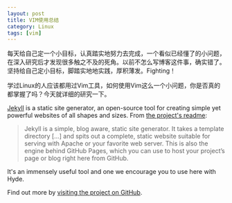 ```yaml
---
layout: post
title: VIM使用总结
category: Linux
tags: [vim]
---
```


<p class="message">
  每天给自己定一个小目标，认真踏实地努力去完成，一个看似已经懂了的小问题，在深入研究后才发现很多触之不及的死角。以前不怎么写博客这件事，确实错了。坚持给自己定小目标，脚踏实地地实践，厚积薄发。Fighting！
</p>

学过Linux的人应该都用过Vim工具，如何使用Vim这么一个小问题，你是否真的都掌握了吗？今天就详细的研究一下。  

[Jekyll](http://jekyllrb.com) is a static site generator, an open-source tool for creating simple yet powerful websites of all shapes and sizes. From [the project's readme](https://github.com/mojombo/jekyll/blob/master/README.markdown):

  > Jekyll is a simple, blog aware, static site generator. It takes a template directory [...] and spits out a complete, static website suitable for serving with Apache or your favorite web server. This is also the engine behind GitHub Pages, which you can use to host your project’s page or blog right here from GitHub.

It's an immensely useful tool and one we encourage you to use here with Hyde.

Find out more by [visiting the project on GitHub](https://github.com/mojombo/jekyll).
